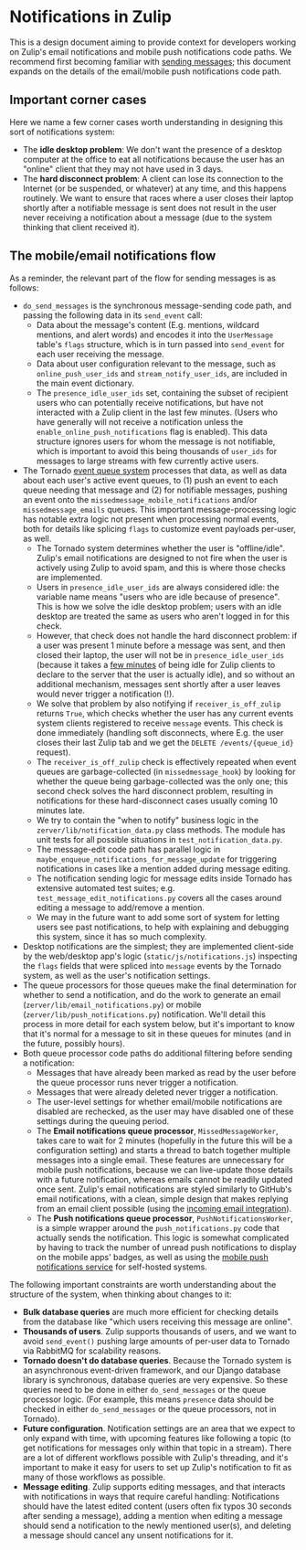 # Notifications in Zulip

This is a design document aiming to provide context for developers
working on Zulip's email notifications and mobile push notifications
code paths. We recommend first becoming familiar with [sending
messages](../subsystems/sending-messages.md); this document expands on
the details of the email/mobile push notifications code path.

## Important corner cases

Here we name a few corner cases worth understanding in designing this
sort of notifications system:

* The **idle desktop problem**: We don't want the presence of a
  desktop computer at the office to eat all notifications because the
  user has an "online" client that they may not have used in 3 days.
* The **hard disconnect problem**: A client can lose its connection to
  the Internet (or be suspended, or whatever) at any time, and this
  happens routinely. We want to ensure that races where a user closes
  their laptop shortly after a notifiable message is sent does not
  result in the user never receiving a notification about a message
  (due to the system thinking that client received it).

## The mobile/email notifications flow

As a reminder, the relevant part of the flow for sending messages is
as follows:
* `do_send_messages` is the synchronous message-sending code path,
  and passing the following data in its `send_event` call:
  * Data about the message's content (E.g. mentions, wildcard
  mentions, and alert words) and encodes it into the `UserMessage`
  table's `flags` structure, which is in turn passed into
  `send_event` for each user receiving the message.
  * Data about user configuration relevant to the message, such as
  `online_push_user_ids` and `stream_notify_user_ids`, are included
  in the main event dictionary.
  * The `presence_idle_user_ids` set, containing the subset of
  recipient users who can potentially receive notifications, but have not
  interacted with a Zulip client in the last few minutes.  (Users who
  have generally will not receive a notification unless the
  `enable_online_push_notifications` flag is enabled).  This data
  structure ignores users for whom the message is not notifiable,
  which is important to avoid this being thousands of `user_ids` for
  messages to large streams with few currently active users.
* The Tornado [event queue system](../subsystems/events-system.md)
  processes that data, as well as data about each user's active event
  queues, to (1) push an event to each queue needing that message and
  (2) for notifiable messages, pushing an event onto the
  `missedmessage_mobile_notifications` and/or `missedmessage_emails`
  queues. This important message-processing logic has notable extra
  logic not present when processing normal events, both for details
  like splicing `flags` to customize event payloads per-user, as well.
  * The Tornado system determines whether the user is "offline/idle".
    Zulip's email notifications are designed to not fire when the user
    is actively using Zulip to avoid spam, and this is where those
    checks are implemented.
  * Users in `presence_idle_user_ids` are always considered idle:
    the variable name means "users who are idle because of
    presence". This is how we solve the idle desktop problem; users
    with an idle desktop are treated the same as users who aren't
    logged in for this check.
  * However, that check does not handle the hard disconnect problem:
    if a user was present 1 minute before a message was sent, and then
    closed their laptop, the user will not be in
    `presence_idle_user_ids` (because it takes a
    [few minutes](../subsystems/presence.md) of being idle for Zulip
    clients to declare to the server that the user is actually idle),
    and so without an additional mechanism, messages sent shortly after
    a user leaves would never trigger a notification (!).
  * We solve that problem by also notifying if
    `receiver_is_off_zulip` returns `True`, which checks whether the user has any
    current events system clients registered to receive `message`
    events. This check is done immediately (handling soft disconnects,
    where E.g. the user closes their last Zulip tab and we get the
    `DELETE /events/{queue_id}` request).
  * The `receiver_is_off_zulip` check is effectively repeated when
    event queues are garbage-collected (in `missedmessage_hook`) by
    looking for whether the queue being garbage-collected was the only
    one; this second check solves the hard disconnect problem, resulting in
    notifications for these hard-disconnect cases usually coming 10
    minutes late.
  * We try to contain the "when to notify" business logic in the
    `zerver/lib/notification_data.py` class methods. The module has
    unit tests for all possible situations in
    `test_notification_data.py`.
  * The message-edit code path has parallel logic in
    `maybe_enqueue_notifications_for_message_update` for triggering
    notifications in cases like a mention added during message
    editing.
  * The notification sending logic for message edits
    inside Tornado has extensive automated test suites; e.g.
    `test_message_edit_notifications.py` covers all the cases around
    editing a message to add/remove a mention.
  * We may in the future want to add some sort of system for letting
    users see past notifications, to help with explaining and
    debugging this system, since it has so much complexity.
* Desktop notifications are the simplest; they are implemented
  client-side by the web/desktop app's logic
  (`static/js/notifications.js`) inspecting the `flags` fields that
  were spliced into `message` events by the Tornado system, as well as
  the user's notification settings.
* The queue processors for those queues make the final determination
  for whether to send a notification, and do the work to generate an
  email (`zerver/lib/email_notifications.py`) or mobile
  (`zerver/lib/push_notifications.py`) notification.  We'll detail
  this process in more detail for each system below, but it's
  important to know that it's normal for a message to sit in these
  queues for minutes (and in the future, possibly hours).
* Both queue processor code paths do additional filtering before
  sending a notification:
  * Messages that have already been marked as read by the user before
    the queue processor runs never trigger a notification.
  * Messages that were already deleted never trigger a notification.
  * The user-level settings for whether email/mobile notifications are
    disabled are rechecked, as the user may have disabled one of these
    settings during the queuing period.
  * The **Email notifications queue processor**, `MissedMessageWorker`,
  takes care to wait for 2 minutes (hopefully in the future this will be a
  configuration setting) and starts a thread to batch together multiple
  messages into a single email. These features are unnecessary
  for mobile push notifications, because we can live-update those
  details with a future notification, whereas emails cannot be readily
  updated once sent.  Zulip's email notifications are styled similarly
  to GitHub's email notifications, with a clean, simple design that
  makes replying from an email client possible (using the [incoming
  email integration](../production/email-gateway.md)).
  * The **Push notifications queue processor**,
  `PushNotificationsWorker`, is a simple wrapper around the
  `push_notifications.py` code that actually sends the
  notification. This logic is somewhat complicated by having to track
  the number of unread push notifications to display on the mobile
  apps' badges, as well as using the [mobile push notifications
  service](../production/mobile-push-notifications.md) for self-hosted
  systems.

The following important constraints are worth understanding about the
structure of the system, when thinking about changes to it:

* **Bulk database queries** are much more efficient for checking
  details from the database like "which users receiving this message
  are online".
* **Thousands of users**. Zulip supports thousands of users, and we
  want to avoid `send_event()` pushing large amounts of per-user data
  to Tornado via RabbitMQ for scalability reasons.
* **Tornado doesn't do database queries**. Because the Tornado system
  is an asynchronous event-driven framework, and our Django database
  library is synchronous, database queries are very expensive.  So
  these queries need to be done in either `do_send_messages` or the
  queue processor logic. (For example, this means `presence` data
  should be checked in either `do_send_messages` or the queue
  processors, not in Tornado).
* **Future configuration**. Notification settings are an area that we
  expect to only expand with time, with upcoming features like
  following a topic (to get notifications for messages only within
  that topic in a stream). There are a lot of different workflows
  possible with Zulip's threading, and it's important to make it easy
  for users to set up Zulip's notification to fit as many of those
  workflows as possible.
* **Message editing**. Zulip supports editing messages, and that
  interacts with notifications in ways that require careful handling:
  Notifications should have
  the latest edited content (users often fix typos 30 seconds after
  sending a message), adding a mention when editing a message should
  send a notification to the newly mentioned user(s), and deleting a
  message should cancel any unsent notifications for it.

